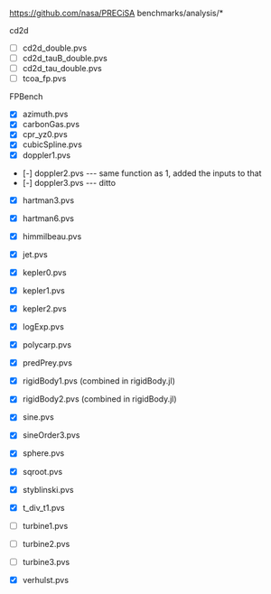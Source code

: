 
https://github.com/nasa/PRECiSA
 benchmarks/analysis/*

cd2d

- [ ] cd2d_double.pvs
- [ ] cd2d_tauB_double.pvs
- [ ] cd2d_tau_double.pvs
- [ ] tcoa_fp.pvs

FPBench

- [X] azimuth.pvs
- [X] carbonGas.pvs
- [X] cpr_yz0.pvs
- [X] cubicSpline.pvs
- [X] doppler1.pvs
- [-] doppler2.pvs --- same function as 1, added the inputs to that
- [-] doppler3.pvs --- ditto
- [X] hartman3.pvs
- [X] hartman6.pvs
- [X] himmilbeau.pvs
- [X] jet.pvs
- [X] kepler0.pvs
- [X] kepler1.pvs
- [X] kepler2.pvs
- [X] logExp.pvs
- [X] polycarp.pvs
- [X] predPrey.pvs
- [X] rigidBody1.pvs (combined in rigidBody.jl)
- [X] rigidBody2.pvs (combined in rigidBody.jl)
- [X] sine.pvs
- [X] sineOrder3.pvs
- [X] sphere.pvs
- [X] sqroot.pvs
- [X] styblinski.pvs
- [X] t_div_t1.pvs
- [ ] turbine1.pvs
- [ ] turbine2.pvs
- [ ] turbine3.pvs
- [X] verhulst.pvs

